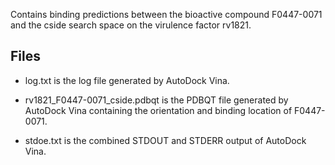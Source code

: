 Contains binding predictions between the bioactive compound F0447-0071 and the cside search space on the virulence factor rv1821.

## Files

- log.txt is the log file generated by AutoDock Vina.

- rv1821_F0447-0071_cside.pdbqt is the PDBQT file generated by AutoDock Vina containing the orientation and binding location of F0447-0071.

- stdoe.txt is the combined STDOUT and STDERR output of AutoDock Vina.

